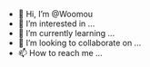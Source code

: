 - 👋 Hi, I’m @Woomou
- 👀 I’m interested in ...
- 🌱 I’m currently learning ...
- 💞️ I’m looking to collaborate on ...
- 📫 How to reach me ...

<!---
Woomou/Woomou is a ✨ special ✨ repository because its `README.md` (this file) appears on your GitHub profile.
You can click the Preview link to take a look at your changes.
--->
